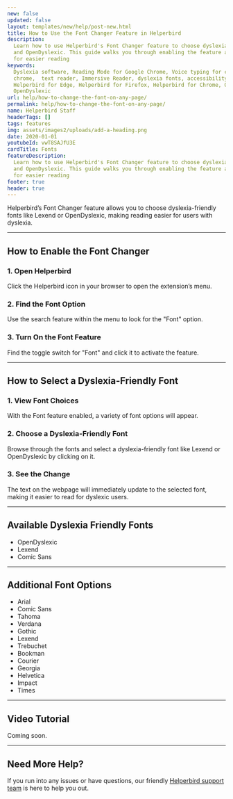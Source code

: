 ```yaml
---
new: false
updated: false
layout: templates/new/help/post-new.html
title: How to Use the Font Changer Feature in Helperbird
description:
  Learn how to use Helperbird's Font Changer feature to choose dyslexia-friendly fonts like Lexend
  and OpenDyslexic. This guide walks you through enabling the feature and selecting the best font
  for easier reading
keywords:
  Dyslexia software, Reading Mode for Google Chrome, Voice typing for chrome, Text to speech for
  chrome,  text reader, Immersive Reader, dyslexia fonts, accessibility software, dyslexia software,
  Helperbird for Edge, Helperbird for Firefox, Helperbird for Chrome, Opendyslexic for Chrome,
  OpenDyslexic
url: help/how-to-change-the-font-on-any-page/
permalink: help/how-to-change-the-font-on-any-page/
name: Helperbird Staff
headerTags: []
tags: features
img: assets/images2/uploads/add-a-heading.png
date: 2020-01-01
youtubeId: vwT8SAJfU3E
cardTitle: Fonts
featureDescription:
  Learn how to use Helperbird's Font Changer feature to choose dyslexia-friendly fonts like Lexend
  and OpenDyslexic. This guide walks you through enabling the feature and selecting the best font
  for easier reading
footer: true
header: true
---
```


Helperbird’s Font Changer feature allows you to choose dyslexia-friendly fonts like Lexend or
OpenDyslexic, making reading easier for users with dyslexia.

---

## How to Enable the Font Changer

### 1. Open Helperbird

Click the Helperbird icon in your browser to open the extension’s menu.

### 2. Find the Font Option

Use the search feature within the menu to look for the "Font" option.

### 3. Turn On the Font Feature

Find the toggle switch for "Font" and click it to activate the feature.

---

## How to Select a Dyslexia-Friendly Font

### 1. View Font Choices

With the Font feature enabled, a variety of font options will appear.

### 2. Choose a Dyslexia-Friendly Font

Browse through the fonts and select a dyslexia-friendly font like Lexend or OpenDyslexic by clicking
on it.

### 3. See the Change

The text on the webpage will immediately update to the selected font, making it easier to read for
dyslexic users.

---

## Available Dyslexia Friendly Fonts

- OpenDyslexic
- Lexend
- Comic Sans

---

## Additional Font Options

- Arial
- Comic Sans
- Tahoma
- Verdana
- Gothic
- Lexend
- Trebuchet
- Bookman
- Courier
- Georgia
- Helvetica
- Impact
- Times

---

## Video Tutorial

Coming soon.

---

## Need More Help?

If you run into any issues or have questions, our friendly [Helperbird support team](/support/) is
here to help you out.
